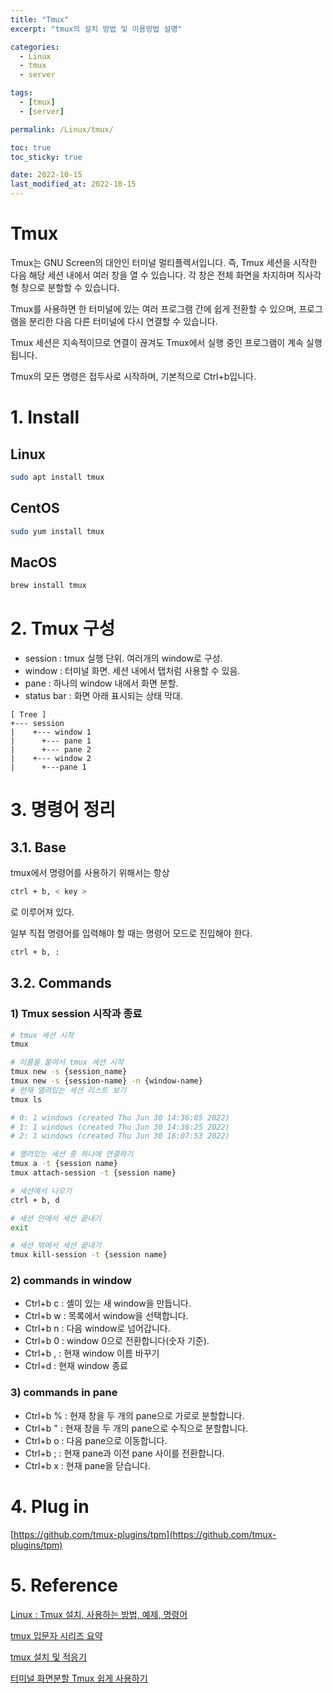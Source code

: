 ```yaml
---
title: "Tmux"
excerpt: "tmux의 설치 방법 및 이용방법 설명"

categories:
  - Linux
  - tmux
  - server

tags:
  - [tmux]
  - [server]

permalink: /Linux/tmux/

toc: true
toc_sticky: true

date: 2022-10-15
last_modified_at: 2022-10-15
---
```


# Tmux

Tmux는 GNU Screen의 대안인 터미널 멀티플렉서입니다. 즉, Tmux 세션을 시작한 다음 해당 세션 내에서 여러 창을 열 수 있습니다. 각 창은 전체 화면을 차지하며 직사각형 창으로 분할할 수 있습니다.

Tmux를 사용하면 한 터미널에 있는 여러 프로그램 간에 쉽게 전환할 수 있으며, 프로그램을 분리한 다음 다른 터미널에 다시 연결할 수 있습니다.

Tmux 세션은 지속적이므로 연결이 끊겨도 Tmux에서 실행 중인 프로그램이 계속 실행됩니다.

Tmux의 모든 명령은 접두사로 시작하며, 기본적으로 Ctrl+b입니다.

# 1. Install

## Linux

```bash
sudo apt install tmux
```

## CentOS

```bash
sudo yum install tmux
```

## MacOS

```bash
brew install tmux
```

# 2. Tmux 구성

- session : tmux 실행 단위. 여러개의 window로 구성.
- window : 터미널 화면. 세션 내에서 탭처럼 사용할 수 있음.
- pane : 하나의 window 내에서 화면 분할.
- status bar : 화면 아래 표시되는 상태 막대.

```
[ Tree ]  
+--- session  
|    +--- window 1  
|      +--- pane 1  
|      +--- pane 2  
|    +--- window 2  
|      +---pane 1  
```

# 3. 명령어 정리

## 3.1. Base

tmux에서 명령어를 사용하기 위해서는 항상 

```bash
ctrl + b, < key >
```

로 이루어져 있다.

일부 직접 명령어를 입력해야 할 때는 명령어 모드로 진입해야 한다.

```bash
ctrl + b, :
```

## 3.2. Commands

### 1) Tmux session 시작과 종료

```bash
# tmux 세션 시작
tmux 

# 이름을 붙여서 tmux 세션 시작
tmux new -s {session_name}
tmux new -s {session-name} -n {window-name}
# 현재 열려있는 세션 리스트 보기
tmux ls

# 0: 1 windows (created Thu Jun 30 14:36:05 2022)
# 1: 1 windows (created Thu Jun 30 14:36:25 2022)
# 2: 1 windows (created Thu Jun 30 16:07:53 2022)

# 열려있는 세션 중 하나에 연결하기
tmux a -t {session name}
tmux attach-session -t {session name}

# 세션에서 나오기
ctrl + b, d

# 세션 안에서 세션 끝내기
exit

# 세션 밖에서 세션 끝내기
tmux kill-session -t {session name}
```

### 2) commands in window

- Ctrl+b c : 셸이 있는 새 window을 만듭니다.
- Ctrl+b w : 목록에서 window을 선택합니다.
- Ctrl+b n : 다음 window로 넘어갑니다.
- Ctrl+b 0 : window 0으로 전환합니다(숫자 기준).
- Ctrl+b , : 현재 window 이름 바꾸기
- Ctrl+d : 현재 window 종료

### 3) commands in pane

- Ctrl+b % : 현재 창을 두 개의 pane으로 가로로 분할합니다.
- Ctrl+b " : 현재 창을 두 개의 pane으로 수직으로 분할합니다.
- Ctrl+b o : 다음 pane으로 이동합니다.
- Ctrl+b ; : 현재 pane과 이전 pane 사이를 전환합니다.
- Ctrl+b x : 현재 pane을 닫습니다.

# 4. Plug in

[https://github.com/tmux-plugins/tpm](https://github.com/tmux-plugins/tpm)

# 5. Reference
    
[Linux : Tmux 설치, 사용하는 방법, 예제, 명령어](https://jjeongil.tistory.com/1361)

[tmux 입문자 시리즈 요약](https://edykim.com/ko/post/tmux-introductory-series-summary/)

[tmux 설치 및 적응기](https://bossm0n5t3r.github.io/posts/74/)

[터미널 화면분할 Tmux 쉽게 사용하기](https://velog.io/@suasue/Ubuntu-%ED%84%B0%EB%AF%B8%EB%84%90-%ED%99%94%EB%A9%B4%EB%B6%84%ED%95%A0-Tmux-%EC%89%BD%EA%B2%8C-%EC%82%AC%EC%9A%A9%ED%95%98%EA%B8%B0)